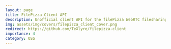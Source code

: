 ```yaml
---
layout: page
title: FilePizza Client API
description: Unofficial client API for the filePizza WebRTC filesharing server
img: assets/img/covers/filepizza_client_cover.png
redirect: https://github.com/TeXlyre/filepizza-client
importance: 4
category: OSS
---
```

